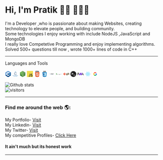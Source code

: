  <h1>Hi, I'm Pratik 👋🏾 👩🏾‍💻</h1>
I'm a Developer ,who is passionate about making Websites, creating technology to elevate people, and building community. <br>Some technologies I enjoy working with include  NodeJS
,JavaScript 
and MongoDB<br>
I really love Competetive Programming and enjoy implementing algorithms.
<br>Solved 500+ questions till now , wrote 1000+ lines of code in C++

<hr>
Languages and Tools
<br>
<br>
<code><img height="20" src="https://raw.githubusercontent.com/github/explore/80688e429a7d4ef2fca1e82350fe8e3517d3494d/topics/cpp/cpp.png"></code>
<code><img height="20" src="https://raw.githubusercontent.com/github/explore/80688e429a7d4ef2fca1e82350fe8e3517d3494d/topics/c/c.png"></code>
<code><img height="20" src="https://raw.githubusercontent.com/github/explore/80688e429a7d4ef2fca1e82350fe8e3517d3494d/topics/nodejs/nodejs.png"></code>
<code><img height="20" src="https://raw.githubusercontent.com/github/explore/80688e429a7d4ef2fca1e82350fe8e3517d3494d/topics/javascript/javascript.png"></code>
<code><img height="20" src="https://raw.githubusercontent.com/github/explore/80688e429a7d4ef2fca1e82350fe8e3517d3494d/topics/html/html.png"></code>
<code><img height="20" src="https://raw.githubusercontent.com/github/explore/80688e429a7d4ef2fca1e82350fe8e3517d3494d/topics/css/css.png"></code>
<code><img height="20" src="https://raw.githubusercontent.com/github/explore/80688e429a7d4ef2fca1e82350fe8e3517d3494d/topics/jquery/jquery.png"></code>
<code><img height="20" src="https://raw.githubusercontent.com/github/explore/80688e429a7d4ef2fca1e82350fe8e3517d3494d/topics/mongodb/mongodb.png"></code>
<code><img height="20" src="https://raw.githubusercontent.com/github/explore/80688e429a7d4ef2fca1e82350fe8e3517d3494d/topics/git/git.png"></code>
<code><img height="20" src="https://raw.githubusercontent.com/github/explore/80688e429a7d4ef2fca1e82350fe8e3517d3494d/topics/terminal/terminal.png"></code>
<code><img height="20" src="https://raw.githubusercontent.com/github/explore/80688e429a7d4ef2fca1e82350fe8e3517d3494d/topics/pwa/pwa.png"></code>
<code><img height="20" src="https://raw.githubusercontent.com/github/explore/80688e429a7d4ef2fca1e82350fe8e3517d3494d/topics/react/react.png"></code>
<code><img height="20" src="https://raw.githubusercontent.com/github/explore/80688e429a7d4ef2fca1e82350fe8e3517d3494d/topics/google/google.png"></code>

![Github stats](https://github-readme-stats.vercel.app/api?username=kitarp29&show_icons=true)
<br>
 ![visitors](https://visitor-badge.laobi.icu/badge?page_id=kitarp29)
 <hr>
<h3> Find me around the web 🌎:</h3>
  My Portfolio- <a href="https://kitarp29.github.io/onlineCV/beckham/">Visit</a><br>
  My Linkedin- <a href="https://www.linkedin.com/in/pratik-singh-b11a67141/">Visit</a><br>
  My Twitter- <a href ="https://twitter.com/kitarp29">Visit</a><br>
My competitive Profiles- <a href="https://www.stopstalk.com/user/profile/kitarp">Click Here</a><br>
<h4>It ain't much but its honest work</h4>
  <hr>
 
